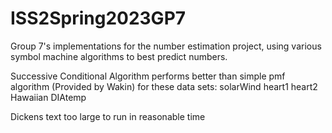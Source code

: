 # ISS2Spring2023GP7

Group 7's implementations for the number estimation project, using various
symbol machine algorithms to best predict numbers.

Successive Conditional Algorithm performs better than simple pmf algorithm (Provided by Wakin) for these data sets:
solarWind
heart1
heart2
Hawaiian
DIAtemp

Dickens text too large to run in reasonable time